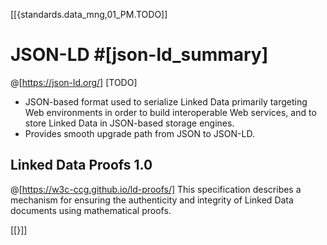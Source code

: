 [[{standards.data_mng,01_PM.TODO]]
# JSON-LD #[json-ld_summary]
@[https://json-ld.org/]                                                   [TODO]
* JSON-based format used to serialize Linked Data primarily targeting
   Web environments in order to build interoperable Web services, and
   to store Linked Data in JSON-based storage engines.
* Provides smooth upgrade path from JSON to JSON-LD.

## Linked Data Proofs 1.0
  @[https://w3c-ccg.github.io/ld-proofs/]
    This specification describes a mechanism for ensuring the
  authenticity and integrity of Linked Data documents using
  mathematical proofs.

[[}]]
